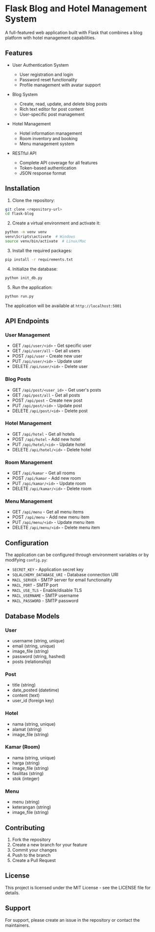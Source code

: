 # Flask Blog and Hotel Management System

A full-featured web application built with Flask that combines a blog platform with hotel management capabilities.

## Features

- User Authentication System
  - User registration and login
  - Password reset functionality
  - Profile management with avatar support

- Blog System
  - Create, read, update, and delete blog posts
  - Rich text editor for post content
  - User-specific post management

- Hotel Management
  - Hotel information management
  - Room inventory and booking
  - Menu management system

- RESTful API
  - Complete API coverage for all features
  - Token-based authentication
  - JSON response format

## Installation

1. Clone the repository:
```bash
git clone <repository-url>
cd flask-blog
```

2. Create a virtual environment and activate it:
```bash
python -m venv venv
venv\Scripts\activate  # Windows
source venv/bin/activate  # Linux/Mac
```

3. Install the required packages:
```bash
pip install -r requirements.txt
```

4. Initialize the database:
```bash
python init_db.py
```

5. Run the application:
```bash
python run.py
```

The application will be available at `http://localhost:5001`

## API Endpoints

### User Management
- GET `/api/user/<id>` - Get specific user
- GET `/api/user/all` - Get all users
- POST `/api/user` - Create new user
- PUT `/api/user/<id>` - Update user
- DELETE `/api/user/<id>` - Delete user

### Blog Posts
- GET `/api/post/<user_id>` - Get user's posts
- GET `/api/post/all` - Get all posts
- POST `/api/post` - Create new post
- PUT `/api/post/<id>` - Update post
- DELETE `/api/post/<id>` - Delete post

### Hotel Management
- GET `/api/hotel` - Get all hotels
- POST `/api/hotel` - Add new hotel
- PUT `/api/hotel/<id>` - Update hotel
- DELETE `/api/hotel/<id>` - Delete hotel

### Room Management
- GET `/api/kamar` - Get all rooms
- POST `/api/kamar` - Add new room
- PUT `/api/kamar/<id>` - Update room
- DELETE `/api/kamar/<id>` - Delete room

### Menu Management
- GET `/api/menu` - Get all menu items
- POST `/api/menu` - Add new menu item
- PUT `/api/menu/<id>` - Update menu item
- DELETE `/api/menu/<id>` - Delete menu item

## Configuration

The application can be configured through environment variables or by modifying `config.py`:

- `SECRET_KEY` - Application secret key
- `SQLALCHEMY_DATABASE_URI` - Database connection URI
- `MAIL_SERVER` - SMTP server for email functionality
- `MAIL_PORT` - SMTP port
- `MAIL_USE_TLS` - Enable/disable TLS
- `MAIL_USERNAME` - SMTP username
- `MAIL_PASSWORD` - SMTP password

## Database Models

### User
- username (string, unique)
- email (string, unique)
- image_file (string)
- password (string, hashed)
- posts (relationship)

### Post
- title (string)
- date_posted (datetime)
- content (text)
- user_id (foreign key)

### Hotel
- nama (string, unique)
- alamat (string)
- image_file (string)

### Kamar (Room)
- nama (string, unique)
- harga (string)
- image_file (string)
- fasilitas (string)
- stok (integer)

### Menu
- menu (string)
- keterangan (string)
- image_file (string)

## Contributing

1. Fork the repository
2. Create a new branch for your feature
3. Commit your changes
4. Push to the branch
5. Create a Pull Request

## License

This project is licensed under the MIT License - see the LICENSE file for details.

## Support

For support, please create an issue in the repository or contact the maintainers.
